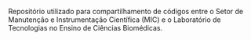 Repositório utilizado para compartilhamento de códigos entre o Setor de Manutenção e Instrumentação Científica (MIC) e o Laboratório de Tecnologias no Ensino de Ciências Biomédicas.
